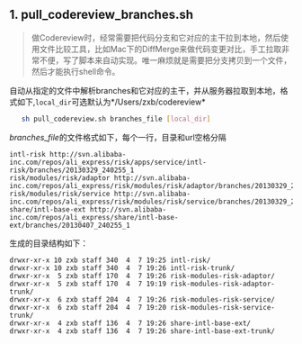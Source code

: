 
## 1. pull_codereview_branches.sh
>做Codereview时，经常需要把代码分支和它对应的主干拉到本地，然后使用文件比较工具，比如Mac下的DiffMerge来做代码变更对比，手工拉取非常不便，写了脚本来自动实现。唯一麻烦就是需要把分支拷贝到一个文件，然后才能执行shell命令。

自动从指定的文件中解析branches和它对应的主干，并从服务器拉取到本地，格式如下,`local_dir`可选默认为*/Users/zxb/codereview*
```bash
   sh pull_codereview.sh branches_file [local_dir]
```
*branches_file*的文件格式如下，每个一行，目录和url空格分隔
```
intl-risk http://svn.alibaba-inc.com/repos/ali_express/risk/apps/service/intl-risk/branches/20130329_240255_1
risk/modules/risk/adaptor http://svn.alibaba-inc.com/repos/ali_express/risk/modules/risk/adaptor/branches/20130329_240255_1
risk/modules/risk/service http://svn.alibaba-inc.com/repos/ali_express/risk/modules/risk/service/branches/20130329_240255_1
share/intl-base-ext http://svn.alibaba-inc.com/repos/ali_express/share/intl-base-ext/branches/20130407_240255_1
```
生成的目录结构如下：
```
drwxr-xr-x 10 zxb staff 340  4  7 19:25 intl-risk/
drwxr-xr-x 10 zxb staff 340  4  7 19:26 intl-risk-trunk/
drwxr-xr-x  5 zxb staff 170  4  7 19:26 risk-modules-risk-adaptor/
drwxr-xr-x  5 zxb staff 170  4  7 19:19 risk-modules-risk-adaptor-trunk/
drwxr-xr-x  6 zxb staff 204  4  7 19:26 risk-modules-risk-service/
drwxr-xr-x  6 zxb staff 204  4  7 19:20 risk-modules-risk-service-trunk/
drwxr-xr-x  4 zxb staff 136  4  7 19:26 share-intl-base-ext/
drwxr-xr-x  4 zxb staff 136  4  7 19:26 share-intl-base-ext-trunk/
```
